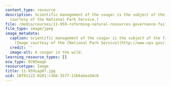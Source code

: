 ```yaml
---
content_type: resource
description: Scientific management of the cougar is the subject of the first lecture.(Image
  courtesy of the National Park Service.)
file: /media/courses/11-959-reforming-natural-resources-governance-failings-of-scientific-rationalism-and-alternatives-for-building-common-ground-january-iap-2007/10f811220281c3bb357711b6abea3dc6_11-959iap07.jpg
file_type: image/jpeg
image_metadata:
  caption: Scientific management of the cougar is the subject of the first lecture.
    (Image courtesy of the [National Park Service](http://www.nps.gov/).)
  credit: ''
  image-alt: A cougar in the wild.
learning_resource_types: []
ocw_type: OCWImage
resourcetype: Image
title: 11-959iap07.jpg
uid: 10f81122-0281-c3bb-3577-11b6abea3dc6
---
```


